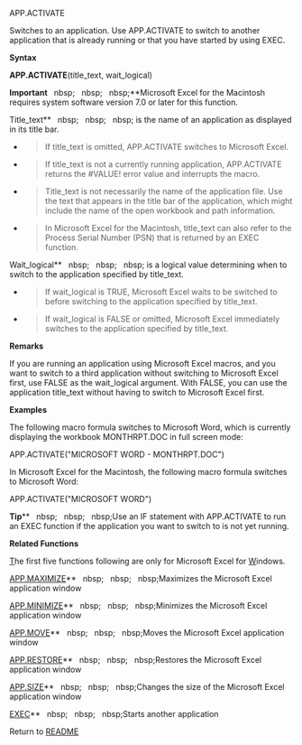 APP.ACTIVATE

Switches to an application. Use APP.ACTIVATE to switch to another
application that is already running or that you have started by using
EXEC.

**Syntax**

**APP.ACTIVATE**(title\_text, wait\_logical)

**Important**&nbsp;&nbsp;&nbsp;nbsp;&nbsp;&nbsp;&nbsp;nbsp;&nbsp;&nbsp;&nbsp;nbsp;**Microsoft Excel for the Macintosh
requires system software version 7.0 or later for this function.

Title\_text**&nbsp;&nbsp;&nbsp;nbsp;&nbsp;&nbsp;&nbsp;nbsp;&nbsp;&nbsp;&nbsp;nbsp;&nbsp;is the name of an application as
displayed in its title bar.

  - > If title\_text is omitted, APP.ACTIVATE switches to Microsoft
    > Excel.

  - > If title\_text is not a currently running application,
    > APP.ACTIVATE returns the \#VALUE\! error value and interrupts the
    > macro.

  - > Title\_text is not necessarily the name of the application file.
    > Use the text that appears in the title bar of the application,
    > which might include the name of the open workbook and path
    > information.

  - > In Microsoft Excel for the Macintosh, title\_text can also refer
    > to the Process Serial Number (PSN) that is returned by an EXEC
    > function.


Wait\_logical**&nbsp;&nbsp;&nbsp;nbsp;&nbsp;&nbsp;&nbsp;nbsp;&nbsp;&nbsp;&nbsp;nbsp;&nbsp;is a logical value determining when
to switch to the application specified by title\_text.

  - > If wait\_logical is TRUE, Microsoft Excel waits to be switched to
    > before switching to the application specified by title\_text.

  - > If wait\_logical is FALSE or omitted, Microsoft Excel immediately
    > switches to the application specified by title\_text.


**Remarks**

If you are running an application using Microsoft Excel macros, and you
want to switch to a third application without switching to Microsoft
Excel first, use FALSE as the wait\_logical argument. With FALSE, you
can use the application title\_text without having to switch to
Microsoft Excel first.

**Examples**

The following macro formula switches to Microsoft Word, which is
currently displaying the workbook MONTHRPT.DOC in full screen mode:

APP.ACTIVATE("MICROSOFT WORD - MONTHRPT.DOC")

In Microsoft Excel for the Macintosh, the following macro formula
switches to Microsoft Word:

APP.ACTIVATE("MICROSOFT WORD")

**Tip****&nbsp;&nbsp;&nbsp;nbsp;&nbsp;&nbsp;&nbsp;nbsp;&nbsp;&nbsp;&nbsp;nbsp;Use an IF statement with APP.ACTIVATE to run an
EXEC function if the application you want to switch to is not yet
running.

**Related Functions**

[T](T.md)he first five functions following are only for Microsoft Excel for
[W](W.md)indows.

[APP.MAXIMIZE](APP.MAXIMIZE.md)**&nbsp;&nbsp;&nbsp;nbsp;&nbsp;&nbsp;&nbsp;nbsp;&nbsp;&nbsp;&nbsp;nbsp;Maximizes the Microsoft Excel application
window

[APP.MINIMIZE](APP.MINIMIZE.md)**&nbsp;&nbsp;&nbsp;nbsp;&nbsp;&nbsp;&nbsp;nbsp;&nbsp;&nbsp;&nbsp;nbsp;Minimizes the Microsoft Excel application
window

[APP.MOVE](APP.MOVE.md)**&nbsp;&nbsp;&nbsp;nbsp;&nbsp;&nbsp;&nbsp;nbsp;&nbsp;&nbsp;&nbsp;nbsp;Moves the Microsoft Excel application window

[APP.RESTORE](APP.RESTORE.md)**&nbsp;&nbsp;&nbsp;nbsp;&nbsp;&nbsp;&nbsp;nbsp;&nbsp;&nbsp;&nbsp;nbsp;Restores the Microsoft Excel application
window

[APP.SIZE](APP.SIZE.md)**&nbsp;&nbsp;&nbsp;nbsp;&nbsp;&nbsp;&nbsp;nbsp;&nbsp;&nbsp;&nbsp;nbsp;Changes the size of the Microsoft Excel
application window

[EXEC](EXEC.md)**&nbsp;&nbsp;&nbsp;nbsp;&nbsp;&nbsp;&nbsp;nbsp;&nbsp;&nbsp;&nbsp;nbsp;Starts another application



Return to [README](README.md)

